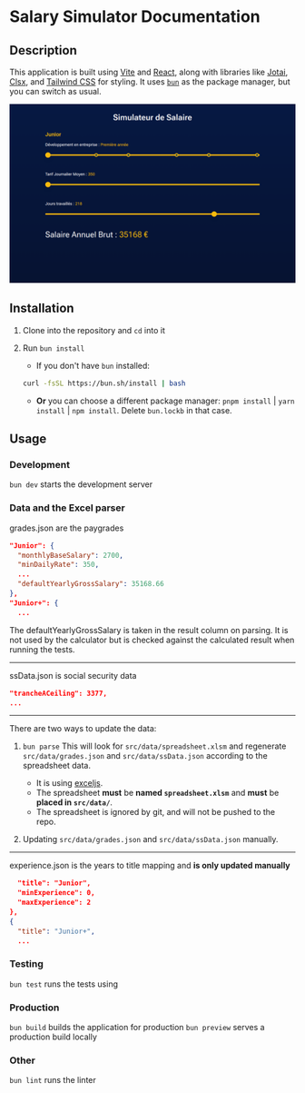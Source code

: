 # Salary Simulator Documentation

## Description

This application is built using [Vite](https://vitejs.dev/guide) and [React](https://react.dev/learn), along with libraries like [Jotai](https://jotai.org/docs/introduction), [Clsx](https://github.com/lukeed/clsx#clsx--), and [Tailwind CSS](https://tailwindcss.com/docs/editor-setup) for styling. It uses [`bun`](https://bun.sh) as the package manager, but you can switch as usual.

![Salary simulator](public/screenshot.png)

## Installation

1. Clone into the repository and `cd` into it
2. Run `bun install`

   - If you don't have `bun` installed:

   ```bash
   curl -fsSL https://bun.sh/install | bash
   ```

   - **Or** you can choose a different package manager:
   `pnpm install` | `yarn install` | `npm install`.
     Delete `bun.lockb` in that case.

## Usage

### Development

`bun dev` starts the development server

### Data and the Excel parser

grades.json are the paygrades

```json
"Junior": {
  "monthlyBaseSalary": 2700,
  "minDailyRate": 350,
  ...
  "defaultYearlyGrossSalary": 35168.66
},
"Junior+": {
  ...
```

The defaultYearlyGrossSalary is taken in the result column on parsing.
It is not used by the calculator but is checked against the calculated result when running the tests.

---

ssData.json is social security data

```json
"trancheACeiling": 3377,
...
```

---

There are two ways to update the data:

1. `bun parse`
   This will look for `src/data/spreadsheet.xlsm` and regenerate `src/data/grades.json` and `src/data/ssData.json` according to the spreadsheet data.
   - It is using [exceljs](https://github.com/exceljs/exceljs#contents).
   - The spreadsheet **must** be **named `spreadsheet.xlsm`** and **must** be **placed in `src/data/`**.
   - The spreadsheet is ignored by git, and will not be pushed to the repo.

2. Updating `src/data/grades.json` and `src/data/ssData.json` manually.

---

experience.json is the years to title mapping and **is only updated manually**

```json
  "title": "Junior",
  "minExperience": 0,
  "maxExperience": 2
},
{
  "title": "Junior+",
  ...
```

### Testing

`bun test` runs the tests using

### Production

`bun build` builds the application for production
`bun preview` serves a production build locally

### Other

`bun lint` runs the linter
